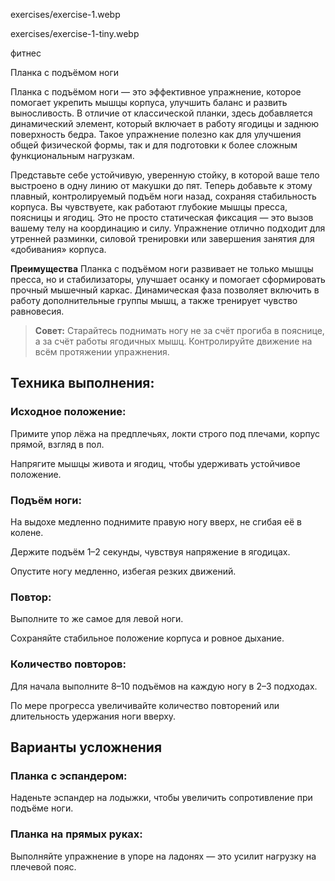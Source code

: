exercises/exercise-1.webp


exercises/exercise-1-tiny.webp


фитнес


Планка с подъёмом ноги


Планка с подъёмом ноги — это эффективное упражнение, которое помогает укрепить мышцы корпуса, улучшить баланс и развить выносливость. В отличие от классической планки, здесь добавляется динамический элемент, который включает в работу ягодицы и заднюю поверхность бедра. Такое упражнение полезно как для улучшения общей физической формы, так и для подготовки к более сложным функциональным нагрузкам.


Представьте себе устойчивую, уверенную стойку, в которой ваше тело выстроено в одну линию от макушки до пят. Теперь добавьте к этому плавный, контролируемый подъём ноги назад, сохраняя стабильность корпуса. Вы чувствуете, как работают глубокие мышцы пресса, поясницы и ягодиц. Это не просто статическая фиксация — это вызов вашему телу на координацию и силу. Упражнение отлично подходит для утренней разминки, силовой тренировки или завершения занятия для «добивания» корпуса.

**Преимущества**
Планка с подъёмом ноги развивает не только мышцы пресса, но и стабилизаторы, улучшает осанку и помогает сформировать прочный мышечный каркас. Динамическая фаза позволяет включить в работу дополнительные группы мышц, а также тренирует чувство равновесия.

> **Совет:** Старайтесь поднимать ногу не за счёт прогиба в пояснице, а за счёт работы ягодичных мышц. Контролируйте движение на всём протяжении упражнения.

## Техника выполнения:
### Исходное положение:
Примите упор лёжа на предплечьях, локти строго под плечами, корпус прямой, взгляд в пол.

Напрягите мышцы живота и ягодиц, чтобы удерживать устойчивое положение.

### Подъём ноги:
На выдохе медленно поднимите правую ногу вверх, не сгибая её в колене.

Держите подъём 1–2 секунды, чувствуя напряжение в ягодицах.

Опустите ногу медленно, избегая резких движений.

### Повтор:
Выполните то же самое для левой ноги.

Сохраняйте стабильное положение корпуса и ровное дыхание.

### Количество повторов:
Для начала выполните 8–10 подъёмов на каждую ногу в 2–3 подходах.

По мере прогресса увеличивайте количество повторений или длительность удержания ноги вверху.

## Варианты усложнения
### Планка с эспандером:
Наденьте эспандер на лодыжки, чтобы увеличить сопротивление при подъёме ноги.

### Планка на прямых руках:
Выполняйте упражнение в упоре на ладонях — это усилит нагрузку на плечевой пояс.

